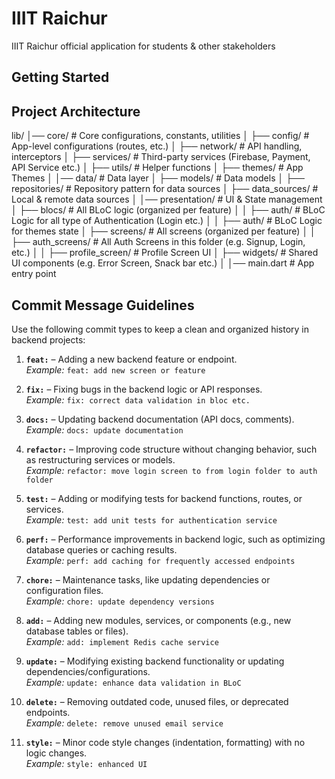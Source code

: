 # IIIT Raichur

IIIT Raichur official application for students & other stakeholders

## Getting Started

## Project Architecture

lib/
│── core/                     # Core configurations, constants, utilities
│   ├── config/               # App-level configurations (routes, etc.)
│   ├── network/              # API handling, interceptors
│   ├── services/             # Third-party services (Firebase, Payment, API Service etc.)
│   ├── utils/                # Helper functions
│   ├── themes/               # App Themes
│
│── data/                     # Data layer
│   ├── models/               # Data models
│   ├── repositories/         # Repository pattern for data sources
│   ├── data_sources/         # Local & remote data sources
│
│── presentation/             # UI & State management
│   ├── blocs/                # All BLoC logic (organized per feature)
│   │   ├── auth/             # BLoC Logic for all type of Authentication (Login etc.)
│   │   ├── auth/             # BLoC Logic for themes state
│   ├── screens/              # All screens (organized per feature)
│   │   ├── auth_screens/     # All Auth Screens in this folder (e.g. Signup, Login, etc.)
│   │   ├── profile_screen/   # Profile Screen UI
│   ├── widgets/              # Shared UI components (e.g. Error Screen, Snack bar etc.)
│
│── main.dart                 # App entry point

## Commit Message Guidelines
Use the following commit types to keep a clean and organized history in backend projects:

1. **`feat:`** – Adding a new backend feature or endpoint.  
   *Example:* `feat: add new screen or feature`

2. **`fix:`** – Fixing bugs in the backend logic or API responses.  
   *Example:* `fix: correct data validation in bloc etc.`

3. **`docs:`** – Updating backend documentation (API docs, comments).  
   *Example:* `docs: update documentation`

4. **`refactor:`** – Improving code structure without changing behavior, such as restructuring services or models.  
   *Example:* `refactor: move login screen to from login folder to auth folder`

5. **`test:`** – Adding or modifying tests for backend functions, routes, or services.  
   *Example:* `test: add unit tests for authentication service`

6. **`perf:`** – Performance improvements in backend logic, such as optimizing database queries or caching results.  
   *Example:* `perf: add caching for frequently accessed endpoints`

7. **`chore:`** – Maintenance tasks, like updating dependencies or configuration files.  
   *Example:* `chore: update dependency versions`

8. **`add:`** – Adding new modules, services, or components (e.g., new database tables or files).  
   *Example:* `add: implement Redis cache service`

9. **`update:`** – Modifying existing backend functionality or updating dependencies/configurations.  
   *Example:* `update: enhance data validation in BLoC`

10. **`delete:`** – Removing outdated code, unused files, or deprecated endpoints.  
    *Example:* `delete: remove unused email service`

11. **`style:`** – Minor code style changes (indentation, formatting) with no logic changes.  
    *Example:* `style: enhanced UI`